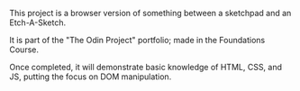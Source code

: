 This project is a browser version of something between a sketchpad and an Etch-A-Sketch.

It is part of the "The Odin Project" portfolio; made in the Foundations Course.

Once completed, it will demonstrate basic knowledge of HTML, CSS, and JS, putting the focus on DOM manipulation.